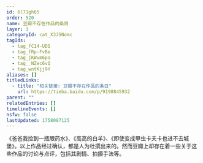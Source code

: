 ```yaml
---
id: 6l71gh65
order: 520
name: 豆瓣不存在作品的条目
layer: 3
categoryId: cat_X3JSNomc
tagIds:
  - tag_fC14-UDS
  - tag_fRp-FvBe
  - tag_jKWvm6pa
  - tag__NZec6vQ
  - tag_wntKjj9Y
aliases: []
titledLinks:
  - title: "相关链接: 豆瓣不存在作品的条目"
    url: https://tieba.baidu.com/p/9198845932
parent: ""
relatedEntries: []
timelineEvents: []
nsfw: false
lastUpdated: 1758087125
---
```


《爸爸我捡到一瓶眼药水》、《高高的白羊》、《即使变成甲虫卡夫卡也进不去城堡》。以上作品经过确认，都是人为杜撰出来的。然而豆瓣上却存在着一些关于这些作品的讨论与点评，包括其剧情、拍摄手法等。